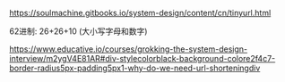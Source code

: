 https://soulmachine.gitbooks.io/system-design/content/cn/tinyurl.html  

62进制: 26+26+10 (大小写字母和数字)

https://www.educative.io/courses/grokking-the-system-design-interview/m2ygV4E81AR#div-stylecolorblack-background-colore2f4c7-border-radius5px-padding5px1-why-do-we-need-url-shorteningdiv


